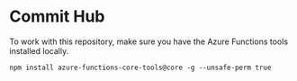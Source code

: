 # Commit Hub

To work with this repository, make sure you have the Azure Functions tools installed locally.

    npm install azure-functions-core-tools@core -g --unsafe-perm true
